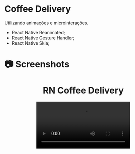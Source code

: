 # Coffee Delivery

Utilizando animações e microinterações.

- React Native Reanimated;
- React Native Gesture Handler;
- React Native Skia;

# :camera: Screenshots

<div align="center">
  <h1>RN Coffee Delivery</h1>
  <video src="https://github.com/Iann-rst/rn-coffee-delivery/assets/48128325/1b5b5892-744a-4c2b-b472-0a6267511929" type="video/mp4"/>
</div>












